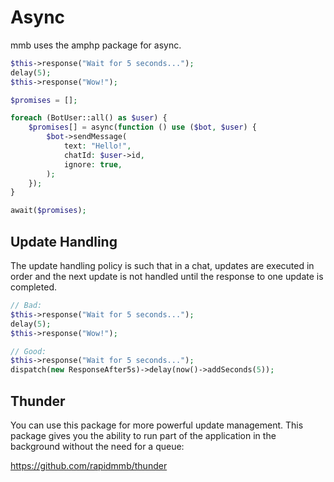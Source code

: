 
# Async

mmb uses the amphp package for async.

```php
$this->response("Wait for 5 seconds...");
delay(5);
$this->response("Wow!");
```

```php
$promises = [];

foreach (BotUser::all() as $user) {
    $promises[] = async(function () use ($bot, $user) {
        $bot->sendMessage(
            text: "Hello!",
            chatId: $user->id,
            ignore: true,
        );
    });
}

await($promises);
```

## Update Handling

The update handling policy is such that in a chat,
updates are executed in order and the next update is not handled until
the response to one update is completed.

```php
// Bad:
$this->response("Wait for 5 seconds...");
delay(5);
$this->response("Wow!");

// Good:
$this->response("Wait for 5 seconds...");
dispatch(new ResponseAfter5s)->delay(now()->addSeconds(5));
```

## Thunder

You can use this package for more powerful update management.
This package gives you the ability to run part of the application in
the background without the need for a queue:

https://github.com/rapidmmb/thunder
